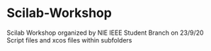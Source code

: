 # Scilab-Workshop
Scilab Workshop organized by NIE IEEE Student Branch on 23/9/20  
Script files and xcos files within subfolders
